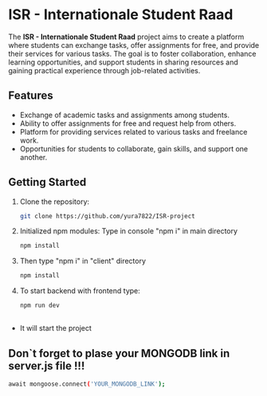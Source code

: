 # ISR - Internationale Student Raad

The **ISR - Internationale Student Raad** project aims to create a platform where students can exchange tasks, offer assignments for free, and provide their services for various tasks. The goal is to foster collaboration, enhance learning opportunities, and support students in sharing resources and gaining practical experience through job-related activities.

## Features

- Exchange of academic tasks and assignments among students.
- Ability to offer assignments for free and request help from others.
- Platform for providing services related to various tasks and freelance work.
- Opportunities for students to collaborate, gain skills, and support one another.

## Getting Started

1. Clone the repository:
   ```bash
   git clone https://github.com/yura7822/ISR-project


2. Initialized npm modules:
   Type in console "npm i" in main directory
   ```bash
   npm install
3.
   Then type "npm i" in "client" directory
   ```bash
   npm install
4.
   To start backend with frontend type:
   ```bash
   npm run dev
##
   - It will start the project

## Don`t forget to plase your MONGODB link in server.js file !!!
   ```bash
   await mongoose.connect('YOUR_MONGODB_LINK');
